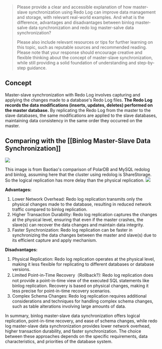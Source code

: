 >Please provide a clear and accessible explanation of how master-slave synchronization using Redo Log can improve data management and storage, with relevant real-world examples. And what is the difference, advantages and disadvantages between binlog master-salve data synchronization and redo log master-salve data synchronization?
>
>Please also include relevant resources or tips for further learning on this topic, such as reputable sources and recommended reading.
>Please note that your response should encourage creative and flexible thinking about the concept of master-slave synchronization, while still providing a solid foundation of understanding and step-by-step guidance.

## Concept
Master-slave synchronization with Redo Log involves capturing and applying the changes made to a database's Redo Log files. **The Redo Log records the data modifications (inserts, updates, deletes) performed on the master database.** By replicating the Redo Log from the master to the slave databases, the same modifications are applied to the slave databases, maintaining data consistency in the same order they occurred on the master.

## Comparing with the [[Binlog Master-Slave Data Synchronization]]
![](https://xiaohui-zhangjiakou.oss-cn-zhangjiakou.aliyuncs.com/image/202309171547768.png)

This image is from Baotiao's comparison of PolarDB and MySQL redolog and binlog, assuming here that the cluster using redolog is ShareStorage. So the logical replication has more delay than the physical replication.
![](https://xiaohui-zhangjiakou.oss-cn-zhangjiakou.aliyuncs.com/image/202309171556653.png)

**Advantages:**

1. Lower Network Overhead: Redo log replication transmits only the physical changes made to the database, resulting in reduced network traffic compared to binlog replication.
2. Higher Transaction Durability: Redo log replication captures the changes at the physical level, ensuring that even if the master crashes, the slave(s) can recover the data changes and maintain data integrity.
3. Faster Synchronization: Redo log replication can be faster in synchronizing the data changes between the master and slave(s) due to its efficient capture and apply mechanism.

**Disadvantages:**

1. Physical Replication: Redo log replication operates at the physical level, making it less flexible for replicating to different databases or database versions.
2. Limited Point-in-Time Recovery（Rollback?): Redo log replication does not provide a point-in-time view of the executed SQL statements like binlog replication. Recovery is based on physical changes, making it less precise for point-in-time recovery scenarios.
3. Complex Schema Changes: Redo log replication requires additional considerations and techniques for handling complex schema changes, such as table alterations involving large amounts of data.

In summary, binlog master-slave data synchronization offers logical replication, point-in-time recovery, and ease of schema changes, while redo log master-slave data synchronization provides lower network overhead, higher transaction durability, and faster synchronization. The choice between these approaches depends on the specific requirements, data characteristics, and priorities of the database system.
